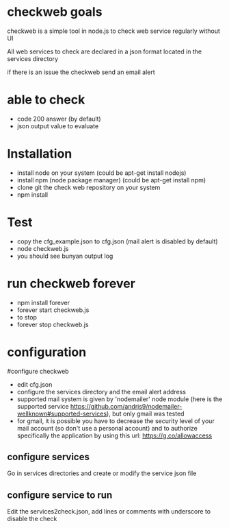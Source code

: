 # checkweb goals

checkweb is a simple tool in node.js to check web service regularly without UI

All web services to check are declared in a json format located in the services directory

if there is an issue the checkweb send an email alert

# able to check

* code 200 answer (by default)
* json output value to evaluate


# Installation

* install node on your system (could be apt-get install nodejs)
* install npm (node package manager) (could be apt-get install npm)
* clone git the check web repository on your system
* npm install


# Test

* copy the cfg_example.json to cfg.json (mail alert is disabled by default)
* node checkweb.js
* you should see bunyan output log

# run checkweb forever


* npm install forever
* forever start checkweb.js
* to stop
 * forever stop checkweb.js

# configuration

#configure checkweb

* edit cfg.json
* configure the services directory and the email alert address
* supported mail system is given by 'nodemailer' node module (here is the supported service https://github.com/andris9/nodemailer-wellknown#supported-services), but only gmail was tested
 * for gmail, it is possible you have to decrease the security level of your mail account (so don't use a personal account) and to authorize specifically the application by using this url:  https://g.co/allowaccess


## configure services

Go in services directories and create or modify the service json file

## configure service to run

Edit the services2check.json, add lines or comments with underscore to disable the check

